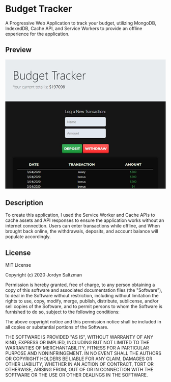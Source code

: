 # Budget Tracker

A Progressive Web Application to track your budget, utilizing MongoDB, IndexedDB, Cache API, and Service Workers to provide an offline experience for the application.

## Preview

![screenshot](public/assets/images/budget-tracker-screenshot.JPG)

## Description

To create this application, I used the Service Worker and Cache APIs to cache assets and API responses to ensure the application works without an internet connection. Users can enter transactions while offline, and When brought back online, the withdrawals, deposits, and account balance will populate accordingly.

## License

MIT License

Copyright (c) 2020 Jordyn Saltzman

Permission is hereby granted, free of charge, to any person obtaining a copy
of this software and associated documentation files (the "Software"), to deal
in the Software without restriction, including without limitation the rights
to use, copy, modify, merge, publish, distribute, sublicense, and/or sell
copies of the Software, and to permit persons to whom the Software is
furnished to do so, subject to the following conditions:

The above copyright notice and this permission notice shall be included in all
copies or substantial portions of the Software.

THE SOFTWARE IS PROVIDED "AS IS", WITHOUT WARRANTY OF ANY KIND, EXPRESS OR
IMPLIED, INCLUDING BUT NOT LIMITED TO THE WARRANTIES OF MERCHANTABILITY,
FITNESS FOR A PARTICULAR PURPOSE AND NONINFRINGEMENT. IN NO EVENT SHALL THE
AUTHORS OR COPYRIGHT HOLDERS BE LIABLE FOR ANY CLAIM, DAMAGES OR OTHER
LIABILITY, WHETHER IN AN ACTION OF CONTRACT, TORT OR OTHERWISE, ARISING FROM,
OUT OF OR IN CONNECTION WITH THE SOFTWARE OR THE USE OR OTHER DEALINGS IN THE
SOFTWARE.
